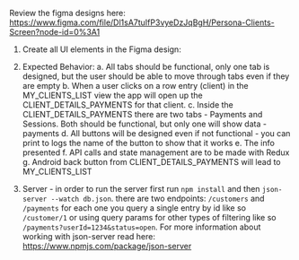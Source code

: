 Review the figma designs here: https://www.figma.com/file/Dl1sA7tuIfP3vyeDzJqBgH/Persona-Clients-Screen?node-id=0%3A1

1. Create all UI elements in the Figma design:

2. Expected Behavior:
  a. All tabs should be functional, only one tab is designed, but the user should be able to move through tabs even if they are empty
  b. When a user clicks on a row entry (client) in the MY_CLIENTS_LIST view the app will open up the CLIENT_DETAILS_PAYMENTS for that client. 
  c. Inside the CLIENT_DETAILS_PAYMENTS there are two tabs - Payments and Sessions. Both should be functional, but only one will show data - payments
  d. All buttons will be designed even if not functional - you can print to logs the name of the button to show that it works
  e. The info presented 
  f. API calls and state management are to be made with Redux
  g. Android back button from CLIENT_DETAILS_PAYMENTS will lead to MY_CLIENTS_LIST

3. Server - in order to run the server first run `npm install` and then `json-server --watch db.json`. there are two endpoints: `/customers` and `/payments` for each one you query a single entry by id like so `/customer/1` or using query params for other types of filtering like so `/payments?userId=1234&status=open`. For more information about working with json-server read here: https://www.npmjs.com/package/json-server